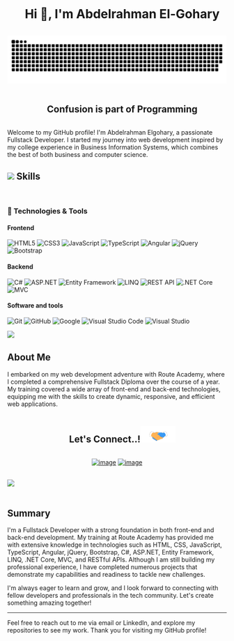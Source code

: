 



<!--h1 without bottom border-->
<div id="user-content-toc">
  <ul align="center">
    <summary><h1 style="display: inline-block">Hi 👋, I'm Abdelrahman El-Gohary</h1></summary>
  </ul>
</div>


<!--- snake -->
<div align="center">
  <img  src="https://github.com/1999AZZAR/1999AZZAR/blob/readme/resources/img/grid-snake.svg"
       alt="snake" /></a>
</div>


<!--h2 without bottom border-->
<div id="user-content-toc">
  <ul align="center">
    <summary><h2 style="display: inline-block">Confusion is part of Programming</h2></summary>
  </ul>
</div>


<!--Intro start-->
Welcome to my GitHub profile! I'm Abdelrahman Elgohary, a passionate Fullstack Developer. I started my journey into web development inspired by my college experience in Business Information Systems, which combines the best of both business and computer science.


## <img src="https://media2.giphy.com/media/QssGEmpkyEOhBCb7e1/giphy.gif?cid=ecf05e47a0n3gi1bfqntqmob8g9aid1oyj2wr3ds3mg700bl&rid=giphy.gif" width ="25"><b> Skills</b>
<br>

<p align="center">

### 🔧 Technologies & Tools
#### Frontend

 ![HTML5](https://img.shields.io/badge/HTML5-E34F26?style=for-the-badge&logo=html5&logoColor=white)
 ![CSS3](https://img.shields.io/badge/CSS3-1572B6?style=for-the-badge&logo=css3&logoColor=white)
 ![JavaScript](https://img.shields.io/badge/JavaScript-F7DF1E?style=for-the-badge&logo=javascript&logoColor=black)
 ![TypeScript](https://img.shields.io/badge/TypeScript-007ACC?style=for-the-badge&logo=typescript&logoColor=white)
![Angular](https://img.shields.io/badge/Angular-DD0031?style=for-the-badge&logo=angular&logoColor=white)
![jQuery](https://img.shields.io/badge/jQuery-0769AD?style=for-the-badge&logo=jquery&logoColor=white)
![Bootstrap](https://img.shields.io/badge/Bootstrap-563D7C?style=for-the-badge&logo=bootstrap&logoColor=white)

#### Backend
 ![C#](https://img.shields.io/badge/C%23-239120?style=for-the-badge&logo=c-sharp&logoColor=white)
 ![ASP.NET](https://img.shields.io/badge/ASP.NET-512BD4?style=for-the-badge&logo=dotnet&logoColor=white)
 ![Entity Framework](https://img.shields.io/badge/Entity%20Framework-2C9F44?style=for-the-badge&logo=entity-framework&logoColor=white)
 ![LINQ](https://img.shields.io/badge/LINQ-000000?style=for-the-badge&logo=linq&logoColor=white)
 ![REST API](https://img.shields.io/badge/REST%20API-02569B?style=for-the-badge&logo=rest-api&logoColor=white)
![.NET Core](https://img.shields.io/badge/.NET%20Core-512BD4?style=for-the-badge&logo=dotnet&logoColor=white)
 ![MVC](https://img.shields.io/badge/MVC-239120?style=for-the-badge&logo=mvc&logoColor=white)
    
#### Software and tools

![Git](https://img.shields.io/badge/git-%23F05033.svg?style=for-the-badge&logo=git&logoColor=white)
![GitHub](https://img.shields.io/badge/github-%23121011.svg?style=for-the-badge&logo=github&logoColor=white)
![Google](https://img.shields.io/badge/google-%234285F4.svg?style=for-the-badge&logo=google&logoColor=white)
![Visual Studio Code](https://img.shields.io/badge/Visual%20Studio%20Code-0078d7.svg?style=for-the-badge&logo=visual-studio-code&logoColor=white)
![Visual Studio](https://img.shields.io/badge/Visual%20Studio-5C2D91.svg?style=for-the-badge&logo=visual-studio&logoColor=white)

<img src="https://user-images.githubusercontent.com/73097560/115834477-dbab4500-a447-11eb-908a-139a6edaec5c.gif">

## About Me
I embarked on my web development adventure with Route Academy, where I completed a comprehensive Fullstack Diploma over the course of a year. My training covered a wide array of front-end and back-end technologies, equipping me with the skills to create dynamic, responsive, and efficient web applications.


</p>



<div id="user-content-toc">
  <ul align="center">
    <summary><h2 style="display: inline-block"><b> Let's Connect..!</b><img src="https://github.com/0xAbdulKhalid/0xAbdulKhalid/raw/main/assets/mdImages/handshake.gif" width ="80"></h2></summary>
  </ul>
</div>

<!--icons and links-->
<div align="center">

[![image](https://img.shields.io/badge/LinkedIn-0077B5?style=for-the-badge&logo=linkedin&logoColor=white)](https://www.linkedin.com/in/abdelrahman-elgohary-31b523242/)
[![image](https://img.shields.io/badge/Gmail-D14836?style=for-the-badge&logo=gmail&logoColor=white)](mailto:abdelrahmanelgohary3@gmail.com)
  
</div>
  
</p>
</div>

<br>
<img src="https://user-images.githubusercontent.com/73097560/115834477-dbab4500-a447-11eb-908a-139a6edaec5c.gif">
<br>
<br>

## Summary
I'm a Fullstack Developer with a strong foundation in both front-end and back-end development. My training at Route Academy has provided me with extensive knowledge in technologies such as HTML, CSS, JavaScript, TypeScript, Angular, jQuery, Bootstrap, C#, ASP.NET, Entity Framework, LINQ, .NET Core, MVC, and RESTful APIs. Although I am still building my professional experience, I have completed numerous projects that demonstrate my capabilities and readiness to tackle new challenges.

I'm always eager to learn and grow, and I look forward to connecting with fellow developers and professionals in the tech community. Let's create something amazing together!

---

Feel free to reach out to me via email or LinkedIn, and explore my repositories to see my work. Thank you for visiting my GitHub profile!


<br>





